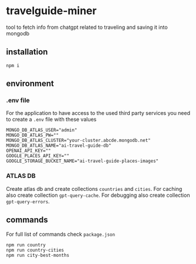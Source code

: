 # travelguide-miner
tool to fetch info from chatgpt related to traveling and saving it into mongodb

## installation

```
npm i
```

## environment

### .env file

For the application to have access to the used third party services you need to create a `.env` file with these values
```
MONGO_DB_ATLAS_USER="admin"
MONGO_DB_ATLAS_PW=""
MONGO_DB_ATLAS_CLUSTER="your-cluster.abcde.mongodb.net"
MONGO_DB_ATLAS_NAME="ai-travel-guide-db"
OPENAI_API_KEY=""
GOOGLE_PLACES_API_KEY=""
GOOGLE_STORAGE_BUCKET_NAME="ai-travel-guide-places-images"

```
### ATLAS DB

Create atlas db and create collections `countries` and `cities`.
For caching also create collection `gpt-query-cache`.
For debugging also create collection `gpt-query-errors`.

## commands

For full list of commands check `package.json`
```
npm run country
npm run country-cities
npm run city-best-months
```